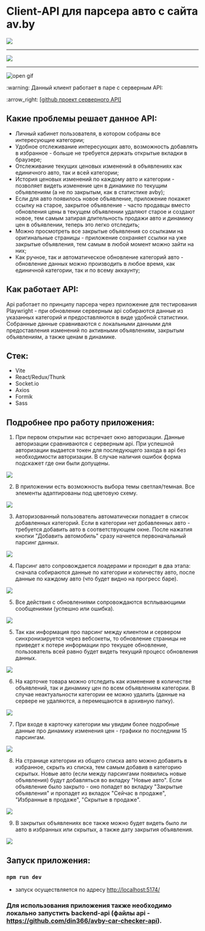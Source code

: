 # Client-API для парсера авто с сайта av.by
<img align="center" max-width="800px" src="https://github.com/din366/images/blob/main/readme%20images/avby-checker/front-main-1.jpg">

-------------------------

<img align="center" max-width="800px" src="https://github.com/din366/images/blob/main/readme%20images/avby-checker/front-main-2.jpg">

-------------------------

<img align="center" max-width="800px" src="https://github.com/din366/images/blob/main/readme%20images/avby-checker/front-main-1.gif?raw=true" alt="open gif">

<p>:warning: Данный клиент работает в паре с серверным API:</p> 
:arrow_right: <a href="https://github.com/din366/avby-car-checker-api">[github проект серверного API]</a>

## Какие проблемы решает данное API:
- Личный кабинет пользователя, в котором собраны все интересующие категории;
- Удобное отслеживание интересующих авто, возможность добавлять в избранное - больше не требуется держать открытые вкладки в браузере;
- Отслеживание текущих ценовых изменений в объявлениях как единичного авто, так и всей категории;
- История ценовых изменений по каждому авто и категории - позволяет видеть изменение цен в динамике по текущим объявлениям (а не по закрытым, как в статистике avby);
- Если для авто появилось новое объявление, приложение покажет ссылку на старое, закрытое объявление - часто продавцы вместо обновления цены в текущем объявлении удаляют старое и создают новое, тем самым затирая длительность продажи авто и динамику цен в объявлении, теперь это легко отследить;
- Можно просмотреть все закрытые объявления со ссылками на оригинальные страницы - приложение сохраняет ссылки на уже закрытые объявления, тем самым в любой момент можно зайти на них;
- Как ручное, так и автоматическое обновление категорий авто - обновление данных можно производить в любое время, как единичной категории, так и по всему аккаунту;

## Как работает API:
Api работает по принципу парсера через приложение для тестирования Playwright - при обновлении серверным api собираются данные 
из указанных категорий и предоставляются в виде удобной статистики. 
Собранные данные сравниваются с локальными данными для предоставления изменений по активными объявлениям, закрытым объявлениям, а также ценам в динамике.

## Стек:
- Vite
- React/Redux/Thunk
- Socket.io
- Axios
- Formik
- Sass

## Подробнее про работу приложения:

1. При первом открытии нас встречает окно авторизации. Данные авторизации сравниваются с серверным api. 
При успешной авторизации выдается токен для последующего захода в api без необходимости авторизации. В случае наличия ошибок форма подскажет где они были допущены.

<img align="center" max-width="800px" src="https://github.com/din366/images/blob/main/readme%20images/avby-checker/work-1.jpg">

2. В приложении есть возможность выбора темы светлая/темная. Все элементы адаптированы под цветовую схему.

<img align="center" max-width="800px" src="https://github.com/din366/images/blob/main/readme%20images/avby-checker/work-2.jpg">

3. Авторизованный пользователь автоматически попадает в список добавленных категорий. 
Если в категории нет добавленных авто - требуется добавить авто в соответствующем окне. 
После нажатия кнопки "Добавить автомобиль" сразу начнется первоначальный парсинг данных.

<img align="center" max-width="800px" src="https://github.com/din366/images/blob/main/readme%20images/avby-checker/work-3.jpg">

4. Парсинг авто сопровождается лоадерами и проходит в два этапа: сначала собираются данные по категории и количеству авто, после данные по каждому авто (что будет видно на прогресс баре).

<img align="center" max-width="800px" src="https://github.com/din366/images/blob/main/readme%20images/avby-checker/work-4.jpg">

5. Все действия с обновлениями сопровождаются всплывающими сообщениями (успешно или ошибка).

<img align="center" max-width="800px" src="https://github.com/din366/images/blob/main/readme%20images/avby-checker/work-5.jpg">

5. Так как информация про парсинг между клиентом и сервером синхронизируется через вебсокеты, то обновление страницы не приведет к потере информации про текущее обновление, пользователь всей равно будет видеть текущий процесс обновления данных.

<img align="center" max-width="800px" src="https://github.com/din366/images/blob/main/readme%20images/avby-checker/work-6.gif">

6. На карточке товара можно отследить как изменение в количестве объявлений, так и динамику цен по всем объявлениям категории. В случае неактуальности категории ее можно удалить (данные на сервере не удаляются, а перемещаются в архивную папку).

<img align="center" max-width="800px" src="https://github.com/din366/images/blob/main/readme%20images/avby-checker/work-7.jpg">

7. При входе в карточку категории мы увидим более подробные данные про динамику изменения цен - графики по последним 15 парсингам.

<img align="center" max-width="800px" src="https://github.com/din366/images/blob/main/readme%20images/avby-checker/work-8.jpg">

8. На странице категории из общего списка авто можно добавить в избранное, скрыть из списка, тем самым добавив в категорию скрытых. Новые авто (если между парсингами появились новые объявления) будут добавляться во вкладку "Новые авто". Если объявление было закрыто - оно попадет во вкладку "Закрытые объявления" и пропадет из вкладок "Сейчас в продаже", "Избранные в продаже", "Скрытые в продаже".

<img align="center" max-width="800px" src="https://github.com/din366/images/blob/main/readme%20images/avby-checker/work-9.jpg">

9. В закрытых объявлениях все также можно будет видеть было ли авто в избранных или скрытых, а также дату закрытия объявления.

<img align="center" max-width="800px" src="https://github.com/din366/images/blob/main/readme%20images/avby-checker/work-10.jpg">

## Запуск приложения:

### `npm run dev`

- запуск осуществляется по адресу [http://localhost:5174/](http://localhost:5174/)

### Для использования приложения также необходимо локально запустить backend-api (файлы api - https://github.com/din366/avby-car-checker-api).